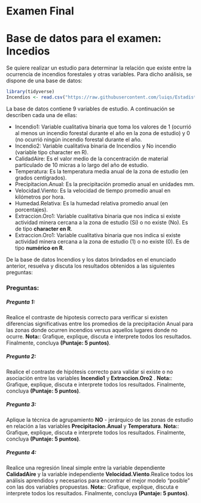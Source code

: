 Examen Final
================

# Base de datos para el examen: Incedios

Se quiere realizar un estudio para determinar la relación que existe
entre la ocurrencia de incendios forestales y otras variables. Para
dicho análisis, se dispone de una base de datos:

``` r
library(tidyverse)
Incendios <- read.csv("https://raw.githubusercontent.com/luiqs/Estadistica-Aplicada/main/PDB/Incendios.csv")
```

La base de datos contiene 9 variables de estudio. A continuación se
describen cada una de ellas:

-   Incendio1: Variable cualitativa binaria que toma los valores de 1
    (ocurrió al menos un incendio forestal durante el año en la zona de
    estudio) y 0 (no ocurrió ningún incendio forestal durante el año.
-   Incendio2: Variable cualitativa binaria de Incendios y No incendio
    (variable tipo character en R).
-   CalidadAire: Es el valor medio de la concentración de material
    particulado de 10 micras a lo largo del año de estudio.
-   Temperatura: Es la temperatura media anual de la zona de estudio (en
    grados centígrados).
-   Precipitacion.Anual: Es la precipitación promedio anual en
    unidades mm.
-   Velocidad.Viento: Es la velocidad de tiempo promedio anual en
    kilómetros por hora.
-   Humedad.Relativa: Es la humedad relativa promedio anual (en
    porcentajes).
-   Extraccion.Oro1: Variable cualitativa binaria que nos indica si
    existe actividad minera cercana a la zona de estudio (Si) o no
    existe (No). Es de tipo **character en R**.
-   Extraccion.Oro1: Variable cualitativa binaria que nos indica si
    existe actividad minera cercana a la zona de estudio (1) o no existe
    (0). Es de tipo **numérico en R**.

De la base de datos Incendios y los datos brindados en el enunciado
anterior, resuelva y discuta los resultados obtenidos a las siguientes
preguntas:

### Preguntas:

##### Pregunta 1:

Realice el contraste de hipotesis correcto para verificar si existen
diferencias significativas entre los promedios de la precipitación Anual
para las zonas donde ocurren incendios versus aquellos lugares donde no
ocurre. **Nota:**: Grafique, explique, discuta e interprete todos los
resultados. Finalmente, concluya **(Puntaje: 5 puntos)**.

##### Pregunta 2:

Realice el contraste de hipótesis correcto para validar si existe o no
asociación entre las variables **Incendio1** y **Extraccion.Oro2** .
**Nota:**: Grafique, explique, discuta e interprete todos los
resultados. Finalmente, concluya **(Puntaje: 5 puntos)**.

##### Pregunta 3:

Aplique la técnica de agrupamiento **NO** - jerárquico de las zonas de
estudio en relación a las variables **Precipitacion.Anual** y
**Temperatura**. **Nota:**: Grafique, explique, discuta e interprete
todos los resultados. Finalmente, concluya **(Puntaje: 5 puntos)**.

##### Pregunta 4:

Realice una regresión lineal simple entre la variable dependiente
**CalidadAire** y la variable independiente **Velocidad.Viento**.Realice
todos los análisis aprendidos y necesarios para encontrar el mejor
modelo “posible” con las dos variables propuestas. **Nota:**: Grafique,
explique, discuta e interprete todos los resultados. Finalmente,
concluya **(Puntaje: 5 puntos)**.
